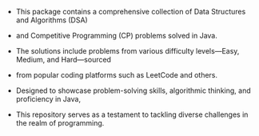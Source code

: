 

- This package contains a comprehensive collection of Data Structures and Algorithms (DSA)
- and Competitive Programming (CP) problems solved in Java.

- The solutions include problems from various difficulty levels—Easy, Medium, and Hard—sourced
- from popular coding platforms such as LeetCode and others.

- Designed to showcase problem-solving skills, algorithmic thinking, and proficiency in Java,
- This repository serves as a testament to tackling diverse challenges in the realm of programming.

